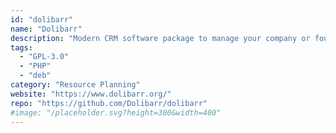 ```yaml
---
id: "dolibarr"
name: "Dolibarr"
description: "Modern CRM software package to manage your company or foundation activity (contacts, suppliers, invoices, orders, stocks, agenda, accounting, ...)."
tags:
  - "GPL-3.0"
  - "PHP"
  - "deb"
category: "Resource Planning"
website: "https://www.dolibarr.org/"
repo: "https://github.com/Dolibarr/dolibarr"
#image: "/placeholder.svg?height=300&width=400"
---
```


